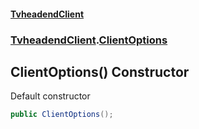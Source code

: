 #### [TvheadendClient](./index.md 'index')
### [TvheadendClient](./TvheadendClient.md 'TvheadendClient').[ClientOptions](./TvheadendClient-ClientOptions.md 'TvheadendClient.ClientOptions')
## ClientOptions() Constructor
Default constructor  
```csharp
public ClientOptions();
```
